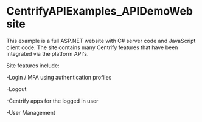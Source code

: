 # CentrifyAPIExamples_APIDemoWebsite

This example is a full ASP.NET website with C# server code and JavaScript client code. The site contains many Centrify features that have been integrated via the platform API's.

Site features include:

-Login / MFA using authentication profiles

-Logout

-Centrify apps for the logged in user

-User Management



